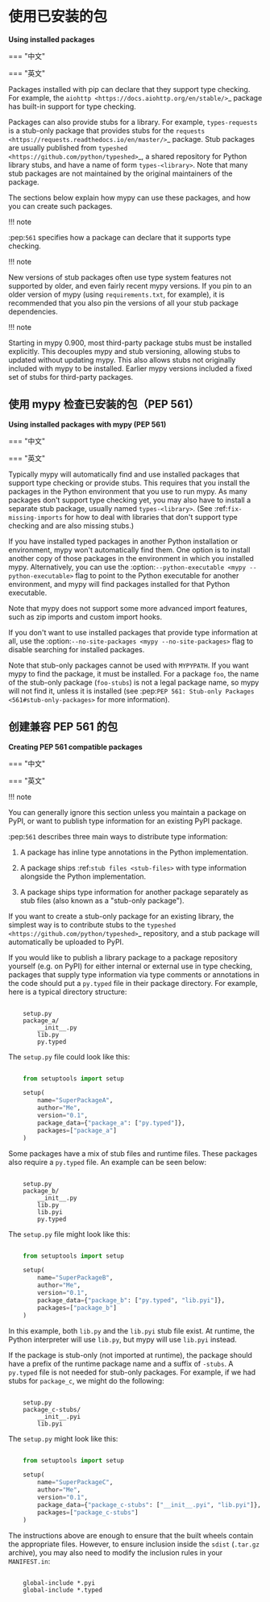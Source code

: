 # 使用已安装的包

**Using installed packages**

=== "中文"

=== "英文"


Packages installed with pip can declare that they support type
checking. For example, the `aiohttp
<https://docs.aiohttp.org/en/stable/>`_ package has built-in support
for type checking.

Packages can also provide stubs for a library. For example,
``types-requests`` is a stub-only package that provides stubs for the
`requests <https://requests.readthedocs.io/en/master/>`_ package.
Stub packages are usually published from `typeshed
<https://github.com/python/typeshed>`_, a shared repository for Python
library stubs, and have a name of form ``types-<library>``. Note that
many stub packages are not maintained by the original maintainers of
the package.

The sections below explain how mypy can use these packages, and how
you can create such packages.

!!! note 

   :pep:`561` specifies how a package can declare that it supports
   type checking.

!!! note 

   New versions of stub packages often use type system features not
   supported by older, and even fairly recent mypy versions. If you
   pin to an older version of mypy (using ``requirements.txt``, for
   example), it is recommended that you also pin the versions of all
   your stub package dependencies.

!!! note 

   Starting in mypy 0.900, most third-party package stubs must be
   installed explicitly. This decouples mypy and stub versioning,
   allowing stubs to updated without updating mypy. This also allows
   stubs not originally included with mypy to be installed. Earlier
   mypy versions included a fixed set of stubs for third-party
   packages.

## 使用 mypy 检查已安装的包（PEP 561）

**Using installed packages with mypy (PEP 561)**

=== "中文"

=== "英文"

Typically mypy will automatically find and use installed packages that
support type checking or provide stubs. This requires that you install
the packages in the Python environment that you use to run mypy.  As
many packages don't support type checking yet, you may also have to
install a separate stub package, usually named
``types-<library>``. (See :ref:`fix-missing-imports` for how to deal
with libraries that don't support type checking and are also missing
stubs.)

If you have installed typed packages in another Python installation or
environment, mypy won't automatically find them. One option is to
install another copy of those packages in the environment in which you
installed mypy. Alternatively, you can use the
:option:`--python-executable <mypy --python-executable>` flag to point
to the Python executable for another environment, and mypy will find
packages installed for that Python executable.

Note that mypy does not support some more advanced import features,
such as zip imports and custom import hooks.

If you don't want to use installed packages that provide type
information at all, use the :option:`--no-site-packages <mypy
--no-site-packages>` flag to disable searching for installed packages.

Note that stub-only packages cannot be used with ``MYPYPATH``. If you
want mypy to find the package, it must be installed. For a package
``foo``, the name of the stub-only package (``foo-stubs``) is not a
legal package name, so mypy will not find it, unless it is installed
(see :pep:`PEP 561: Stub-only Packages <561#stub-only-packages>` for
more information).

## 创建兼容 PEP 561 的包

**Creating PEP 561 compatible packages**

=== "中文"

=== "英文"

!!! note 

  You can generally ignore this section unless you maintain a package on
  PyPI, or want to publish type information for an existing PyPI
  package.

:pep:`561` describes three main ways to distribute type
information:

1. A package has inline type annotations in the Python implementation.

2. A package ships :ref:`stub files <stub-files>` with type
   information alongside the Python implementation.

3. A package ships type information for another package separately as
   stub files (also known as a "stub-only package").

If you want to create a stub-only package for an existing library, the
simplest way is to contribute stubs to the `typeshed
<https://github.com/python/typeshed>`_ repository, and a stub package
will automatically be uploaded to PyPI.

If you would like to publish a library package to a package repository
yourself (e.g. on PyPI) for either internal or external use in type
checking, packages that supply type information via type comments or
annotations in the code should put a ``py.typed`` file in their
package directory. For example, here is a typical directory structure:

```text

    setup.py
    package_a/
        __init__.py
        lib.py
        py.typed
```

The ``setup.py`` file could look like this:

```python

    from setuptools import setup

    setup(
        name="SuperPackageA",
        author="Me",
        version="0.1",
        package_data={"package_a": ["py.typed"]},
        packages=["package_a"]
    )
```

Some packages have a mix of stub files and runtime files. These packages also
require a ``py.typed`` file. An example can be seen below:

```text

    setup.py
    package_b/
        __init__.py
        lib.py
        lib.pyi
        py.typed
```

The ``setup.py`` file might look like this:

```python

    from setuptools import setup

    setup(
        name="SuperPackageB",
        author="Me",
        version="0.1",
        package_data={"package_b": ["py.typed", "lib.pyi"]},
        packages=["package_b"]
    )
```

In this example, both ``lib.py`` and the ``lib.pyi`` stub file exist. At
runtime, the Python interpreter will use ``lib.py``, but mypy will use
``lib.pyi`` instead.

If the package is stub-only (not imported at runtime), the package should have
a prefix of the runtime package name and a suffix of ``-stubs``.
A ``py.typed`` file is not needed for stub-only packages. For example, if we
had stubs for ``package_c``, we might do the following:

```text

    setup.py
    package_c-stubs/
        __init__.pyi
        lib.pyi
```

The ``setup.py`` might look like this:

```python

    from setuptools import setup

    setup(
        name="SuperPackageC",
        author="Me",
        version="0.1",
        package_data={"package_c-stubs": ["__init__.pyi", "lib.pyi"]},
        packages=["package_c-stubs"]
    )
```

The instructions above are enough to ensure that the built wheels
contain the appropriate files. However, to ensure inclusion inside the
``sdist`` (``.tar.gz`` archive), you may also need to modify the
inclusion rules in your ``MANIFEST.in``:

```text

    global-include *.pyi
    global-include *.typed
```
